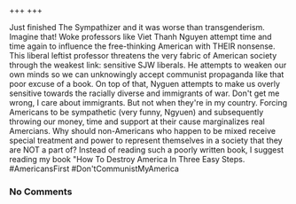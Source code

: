 +++
+++

Just finished The Sympathizer and it was worse than transgenderism. Imagine that! Woke professors like Viet Thanh Nguyen attempt time and time again to influence the free-thinking American with THEIR nonsense. This liberal leftist professor threatens the very fabric of American society through the weakest link: sensitive SJW liberals. He attempts to weaken our own minds so we can unknowingly accept communist propaganda like that poor excuse of a book. On top of that, Nyguen attempts to make us overly sensitive towards the racially diverse and immigrants of war. Don't get me wrong, I care about immigrants. But not when they're in my country. Forcing Americans to be sympathetic (very funny, Ngyuen) and subsequently throwing our money, time and support at their cause marginalizes real Amercians. Why should non-Americans who happen to be mixed receive special treatment and power to represent themselves in a society that they are NOT a part of? Instead of reading such a poorly written book, I suggest reading my book "How To Destroy America In Three Easy Steps. #AmericansFirst #Don'tCommunistMyAmerica

### No Comments
